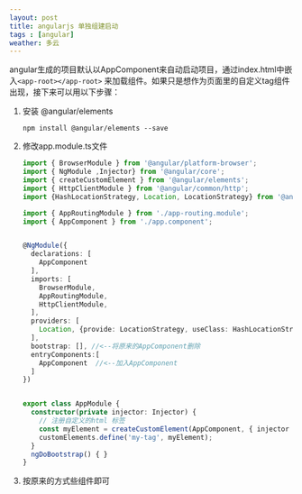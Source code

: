 ```yaml
---
layout: post
title: angularjs 单独组建启动
tags : [angular]
weather: 多云
---
```




angular生成的项目默认以AppComponent来自动启动项目，通过index.html中嵌入``` <app-root></app-root> ``` 来加载组件。如果只是想作为页面里的自定义tag组件出现，接下来可以用以下步骤：



1. 安装 @angular/elements 

   ```shell
   npm install @angular/elements --save
   ```

2. 修改app.module.ts文件

   ```typescript
   import { BrowserModule } from '@angular/platform-browser';
   import { NgModule ,Injector} from '@angular/core';
   import { createCustomElement } from '@angular/elements';
   import { HttpClientModule } from '@angular/common/http';
   import {HashLocationStrategy, Location, LocationStrategy} from '@angular/common';
   
   import { AppRoutingModule } from './app-routing.module';
   import { AppComponent } from './app.component';
   
   
   @NgModule({
     declarations: [
       AppComponent
     ],
     imports: [
       BrowserModule,
       AppRoutingModule,
       HttpClientModule,
     ],
     providers: [
       Location, {provide: LocationStrategy, useClass: HashLocationStrategy}
     ],
     bootstrap: [], //<--将原来的AppComponent删除
     entryComponents:[
       AppComponent  //<--加入AppComponent
     ]
   })
   
   
   export class AppModule { 
     constructor(private injector: Injector) {
       // 注册自定义的html 标签
       const myElement = createCustomElement(AppComponent, { injector });
       customElements.define('my-tag', myElement);
     }
     ngDoBootstrap() { }
   }
   ```

3. 按原来的方式些组件即可